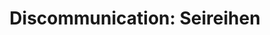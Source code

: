 --- 
title: "Discommunication: Seireihen"
publishdate: "2019-2-25T16:48:46+02:00"
src: "https://365manga.net/manga/discommunication-seireihen"
image: "https://data.365manga.net/images/thumbnails/30434-discommunication-seireihen.jpg"
description: " Takaomi Matsubue and Arika Togawa are second-year students at the same high school. By some strange quirk of fate, they started dating. Matsubue-kun is a really weird guy (in truth, other people just don't understand him), which causes Togawa-san to ponder: 'Why do I like this guy anyway? Why do people fall in love?' They encounter a profound mystery: Tsugumi Yoshimoto, a girl who has been sleeping,…"
---